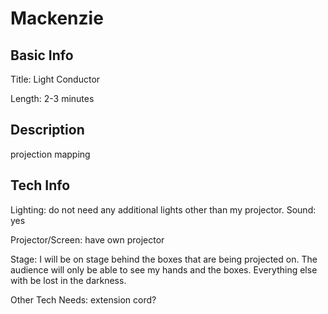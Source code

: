 # Mackenzie


## Basic Info

Title: Light Conductor

Length: 2-3 minutes


## Description
projection mapping


## Tech Info

Lighting: do not need any additional lights other than my projector.
Sound: yes

Projector/Screen: have own projector

Stage: I will be on stage behind the boxes that are being projected on. The audience will only be able to see my hands and the boxes. Everything else with be lost in the darkness.

Other Tech Needs: extension cord?
